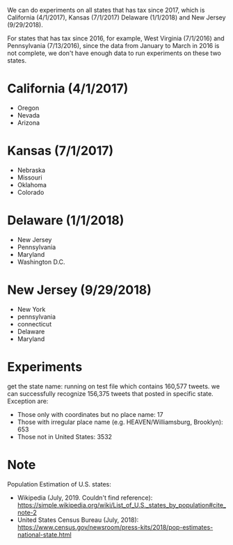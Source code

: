 We can do experiments on all states that has tax since 2017, which is California (4/1/2017), Kansas (7/1/2017) Delaware (1/1/2018) and New Jersey (9/29/2018). 

For states that has tax since 2016, for example, West Virginia (7/1/2016) and Pennsylvania (7/13/2016), since the data from January to March in 2016 is not complete, we don't have enough data to run experiments on these two states.

# California (4/1/2017)

- Oregon
- Nevada
- Arizona

# Kansas (7/1/2017)

- Nebraska
- Missouri
- Oklahoma
- Colorado

# Delaware (1/1/2018)
- New Jersey
- Pennsylvania
- Maryland
- Washington D.C.

# New Jersey (9/29/2018)
- New York
- pennsylvania
- connecticut
- Delaware
- Maryland

# Experiments

get the state name: running on test file which contains 160,577 tweets. we can successfully recognize 156,375 tweets that posted in specific state. Exception are:
- Those only with coordinates but no place name: 17
- Those with irregular place name (e.g. HEAVEN/Williamsburg, Brooklyn): 653
- Those not in United States: 3532

# Note
Population Estimation of U.S. states:
- Wikipedia (July, 2019. Couldn't find reference): https://simple.wikipedia.org/wiki/List_of_U.S._states_by_population#cite_note-2
- United States Census Bureau (July, 2018): https://www.census.gov/newsroom/press-kits/2018/pop-estimates-national-state.html


